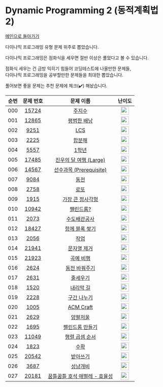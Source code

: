 # Dynamic Programming 2 (동적계획법 2)

[메인으로 돌아가기](https://github.com/Alom-codingTest/codingTest-25-1)

다이나믹 프로그래밍 유형 문제 위주로 뽑았습니다.

다이나믹 프로그래밍은 점화식을 세우면 절반 이상은 풀었다고 볼 수 있습니다.

점화식 세우는 건 금방 익히기 힘들어 코딩테스트에 나올만한 문제들,   
다이나믹 프로그래밍을 공부할만한 문제들을 최대한 뽑았습니다.

풀어보면 좋을 문제는 추천 문제에 체크(:heavy_check_mark:) 해놨습니다.

| 순번  |                                   문제 번호                                   |                                          문제 이름                                          |                                        난이도                                         |
|:---:|:-------------------------------------------------------------------------:|:---------------------------------------------------------------------------------------:|:----------------------------------------------------------------------------------:|
| 000 | <a href="https://www.acmicpc.net/problem/15724" target="_blank">15724</a> |         <a href="https://www.acmicpc.net/problem/15724" target="_blank">주지수</a>         | <img height="25px" width="25px" src="https://static.solved.ac/tier_small/10.svg"/> ||
| 001 | <a href="https://www.acmicpc.net/problem/12865" target="_blank">12865</a> |       <a href="https://www.acmicpc.net/problem/12865" target="_blank">평범한 배낭</a>        | <img height="25px" width="25px" src="https://static.solved.ac/tier_small/11.svg"/> ||
| 002 |  <a href="https://www.acmicpc.net/problem/9251" target="_blank">9251</a>  |         <a href="https://www.acmicpc.net/problem/9251" target="_blank">LCS</a>          | <img height="25px" width="25px" src="https://static.solved.ac/tier_small/11.svg"/> |<a href="./../../solution/dynamic_programming_2/9251" target="_blank">바로 가기</a>|
| 003 |  <a href="https://www.acmicpc.net/problem/2225" target="_blank">2225</a>  |         <a href="https://www.acmicpc.net/problem/2225" target="_blank">합분해</a>          | <img height="25px" width="25px" src="https://static.solved.ac/tier_small/11.svg"/> ||
| 004 |  <a href="https://www.acmicpc.net/problem/5557" target="_blank">5557</a>  |         <a href="https://www.acmicpc.net/problem/5557" target="_blank">1학년</a>          | <img height="25px" width="25px" src="https://static.solved.ac/tier_small/11.svg"/> |<a href="./../../solution/dynamic_programming_2/5557" target="_blank">바로 가기</a>|
| 005 | <a href="https://www.acmicpc.net/problem/17485" target="_blank">17485</a> |  <a href="https://www.acmicpc.net/problem/17485" target="_blank">진우의 달 여행 (Large)</a>   | <img height="25px" width="25px" src="https://static.solved.ac/tier_small/11.svg"/> |<a href="./../../solution/dynamic_programming_2/17485" target="_blank">바로 가기</a>|
| 006 | <a href="https://www.acmicpc.net/problem/14567" target="_blank">14567</a> | <a href="https://www.acmicpc.net/problem/14567" target="_blank">선수과목 (Prerequisite)</a> | <img height="25px" width="25px" src="https://static.solved.ac/tier_small/11.svg"/> |<a href="./../../solution/dynamic_programming_2/14567" target="_blank">바로 가기</a>|
| 007 |  <a href="https://www.acmicpc.net/problem/9084" target="_blank">9084</a>  |          <a href="https://www.acmicpc.net/problem/9084" target="_blank">동전</a>          | <img height="25px" width="25px" src="https://static.solved.ac/tier_small/11.svg"/> ||
| 008 |  <a href="https://www.acmicpc.net/problem/2758" target="_blank">2758</a>  |          <a href="https://www.acmicpc.net/problem/2758" target="_blank">로또</a>          | <img height="25px" width="25px" src="https://static.solved.ac/tier_small/12.svg"/> ||
| 009 |  <a href="https://www.acmicpc.net/problem/1915" target="_blank">1915</a>  |      <a href="https://www.acmicpc.net/problem/1915" target="_blank">가장 큰 정사각형</a>       | <img height="25px" width="25px" src="https://static.solved.ac/tier_small/12.svg"/> ||
| 010 | <a href="https://www.acmicpc.net/problem/10942" target="_blank">10942</a> |        <a href="https://www.acmicpc.net/problem/10942" target="_blank">팰린드롬?</a>        | <img height="25px" width="25px" src="https://static.solved.ac/tier_small/12.svg"/> ||
| 011 |  <a href="https://www.acmicpc.net/problem/2073" target="_blank">2073</a>  |        <a href="https://www.acmicpc.net/problem/2073" target="_blank">수도배관공사</a>        | <img height="25px" width="25px" src="https://static.solved.ac/tier_small/12.svg"/> ||
| 012 | <a href="https://www.acmicpc.net/problem/18427" target="_blank">18427</a> |      <a href="https://www.acmicpc.net/problem/18427" target="_blank">함께 블록 쌓기</a>       | <img height="25px" width="25px" src="https://static.solved.ac/tier_small/12.svg"/> |<a href="./../../solution/dynamic_programming_2/18427" target="_blank">바로 가기</a>|
| 013 |  <a href="https://www.acmicpc.net/problem/2056" target="_blank">2056</a>  |          <a href="https://www.acmicpc.net/problem/2056" target="_blank">작업</a>          | <img height="25px" width="25px" src="https://static.solved.ac/tier_small/12.svg"/> ||
| 014 | <a href="https://www.acmicpc.net/problem/21941" target="_blank">21941</a> |       <a href="https://www.acmicpc.net/problem/21941" target="_blank">문자열 제거</a>        | <img height="25px" width="25px" src="https://static.solved.ac/tier_small/12.svg"/> ||
| 015 | <a href="https://www.acmicpc.net/problem/21923" target="_blank">21923</a> |        <a href="https://www.acmicpc.net/problem/21923" target="_blank">곡예 비행</a>        | <img height="25px" width="25px" src="https://static.solved.ac/tier_small/12.svg"/> |<a href="./../../solution/dynamic_programming_2/21923" target="_blank">바로 가기</a>|
| 016 |  <a href="https://www.acmicpc.net/problem/2624" target="_blank">2624</a>  |       <a href="https://www.acmicpc.net/problem/2624" target="_blank">동전 바꿔주기</a>        | <img height="25px" width="25px" src="https://static.solved.ac/tier_small/12.svg"/> ||
| 017 |  <a href="https://www.acmicpc.net/problem/2631" target="_blank">2631</a>  |         <a href="https://www.acmicpc.net/problem/2631" target="_blank">줄세우기</a>         | <img height="25px" width="25px" src="https://static.solved.ac/tier_small/12.svg"/> ||
| 018 |  <a href="https://www.acmicpc.net/problem/1520" target="_blank">1520</a>  |        <a href="https://www.acmicpc.net/problem/1520" target="_blank">내리막 길</a>         | <img height="25px" width="25px" src="https://static.solved.ac/tier_small/13.svg"/> |<a href="./../../solution/dynamic_programming_2/1520" target="_blank">바로 가기</a>|
| 019 |  <a href="https://www.acmicpc.net/problem/2228" target="_blank">2228</a>  |        <a href="https://www.acmicpc.net/problem/2228" target="_blank">구간 나누기</a>        | <img height="25px" width="25px" src="https://static.solved.ac/tier_small/13.svg"/> ||
| 020 |  <a href="https://www.acmicpc.net/problem/1005" target="_blank">1005</a>  |      <a href="https://www.acmicpc.net/problem/1005" target="_blank">ACM Craft</a>       | <img height="25px" width="25px" src="https://static.solved.ac/tier_small/13.svg"/> |<a href="./../../solution/dynamic_programming_2/1005" target="_blank">바로 가기</a>|
| 021 |  <a href="https://www.acmicpc.net/problem/2629" target="_blank">2629</a>  |         <a href="https://www.acmicpc.net/problem/2629" target="_blank">양팔저울</a>         | <img height="25px" width="25px" src="https://static.solved.ac/tier_small/13.svg"/> ||
| 022 |  <a href="https://www.acmicpc.net/problem/1695" target="_blank">1695</a>  |       <a href="https://www.acmicpc.net/problem/1695" target="_blank">팰린드롬 만들기</a>       | <img height="25px" width="25px" src="https://static.solved.ac/tier_small/13.svg"/> ||
| 023 | <a href="https://www.acmicpc.net/problem/11049" target="_blank">11049</a> |      <a href="https://www.acmicpc.net/problem/11049" target="_blank">행렬 곱셈 순서</a>       | <img height="25px" width="25px" src="https://static.solved.ac/tier_small/13.svg"/> ||
| 024 |  <a href="https://www.acmicpc.net/problem/1823" target="_blank">1823</a>  |          <a href="https://www.acmicpc.net/problem/1823" target="_blank">수확</a>          | <img height="25px" width="25px" src="https://static.solved.ac/tier_small/13.svg"/> ||
| 025 | <a href="https://www.acmicpc.net/problem/20542" target="_blank">20542</a> |        <a href="https://www.acmicpc.net/problem/20542" target="_blank">받아쓰기</a>         | <img height="25px" width="25px" src="https://static.solved.ac/tier_small/13.svg"/> ||
| 026 |  <a href="https://www.acmicpc.net/problem/3687" target="_blank">3687</a>  |         <a href="https://www.acmicpc.net/problem/3687" target="_blank">성냥개비</a>         | <img height="25px" width="25px" src="https://static.solved.ac/tier_small/14.svg"/> |<a href="./../../solution/dynamic_programming_2/3687" target="_blank">바로 가기</a>|
| 027 | <a href="https://www.acmicpc.net/problem/20181" target="_blank">20181</a> |  <a href="https://www.acmicpc.net/problem/20181" target="_blank">꿈틀꿈틀 호석 애벌레 - 효율성</a>  | <img height="25px" width="25px" src="https://static.solved.ac/tier_small/14.svg"/> ||